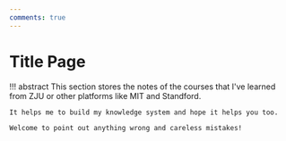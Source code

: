 ```yaml
---
comments: true
---
```


# Title Page

!!! abstract
	This section stores the notes of the courses that I've learned from ZJU or other platforms like MIT and Standford.
	
	It helps me to build my knowledge system and hope it helps you too. 
	
	Welcome to point out anything wrong and careless mistakes!